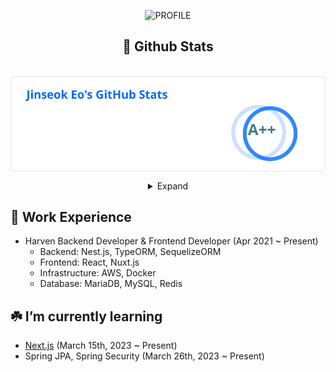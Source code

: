 <div align="center">
  
![PROFILE](https://capsule-render.vercel.app/api?type=waving&height=120&text=&fontAlign=25&fontAlignY=40&color=gradient)
  
## 🧳 Github Stats

<p>&nbsp;<img align="center" src="./stats.svg" alt="biud436" /></p>
<details>
<summary>Expand</summary>
<img src="./github-metrics.svg">
</details>
  
</div>

## 🔖 Work Experience
  - Harven Backend Developer & Frontend Developer (Apr 2021 ~ Present)
    - Backend: Nest.js, TypeORM, SequelizeORM
    - Frontend: React, Nuxt.js
    - Infrastructure: AWS, Docker
    - Database: MariaDB, MySQL, Redis

## ☘️ I’m currently learning
  - [Next.js](https://academy.dream-coding.com/courses/next) (March 15th, 2023 ~ Present)
  - Spring JPA, Spring Security (March 26th, 2023 ~ Present)
